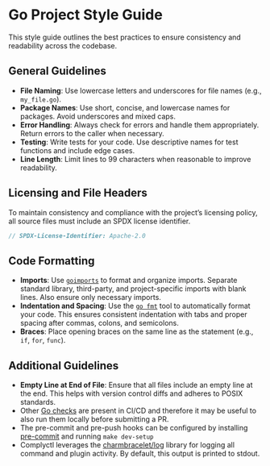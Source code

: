 # Go Project Style Guide

This style guide outlines the best practices to ensure consistency and readability across the codebase.

## General Guidelines

- **File Naming**: Use lowercase letters and underscores for file names (e.g., `my_file.go`).
- **Package Names**: Use short, concise, and lowercase names for packages. Avoid underscores and mixed caps.
- **Error Handling**: Always check for errors and handle them appropriately. Return errors to the caller when necessary.
- **Testing**: Write tests for your code. Use descriptive names for test functions and include edge cases.
- **Line Length**: Limit lines to 99 characters when reasonable to improve readability.

## Licensing and File Headers

To maintain consistency and compliance with the project’s licensing policy, all source files must include an SPDX license identifier.

```go
// SPDX-License-Identifier: Apache-2.0
```

## Code Formatting

- **Imports**: Use [`goimports`](https://pkg.go.dev/golang.org/x/tools/cmd/goimports) to format and organize imports. Separate standard library, third-party, and project-specific imports with blank lines. Also ensure only necessary imports.
- **Indentation and Spacing**: Use the [`go fmt`](https://go.dev/blog/gofmt) tool to automatically format your code. This ensures consistent indentation with tabs and proper spacing after commas, colons, and semicolons.
- **Braces**: Place opening braces on the same line as the statement (e.g., `if`, `for`, `func`).

## Additional Guidelines

- **Empty Line at End of File**: Ensure that all files include an empty line at the end. This helps with version control diffs and adheres to POSIX standards.
- Other [Go checks](https://github.com/complytime/complyctl/blob/main/.golangci.yml) are present in CI/CD and therefore it may be useful to also run them locally before submitting a PR.
- The pre-commit and pre-push hooks can be configured by installing [pre-commit](https://pre-commit.com/) and running `make dev-setup`
- Complyctl leverages the [charmbracelet/log](https://github.com/charmbracelet/log) library for logging all command and plugin activity. By default, this output is printed to stdout.
